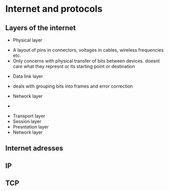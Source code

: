 # Internet and protocols 

## Layers of the internet

* Physical layer 

 -  A layout of pins in connectors, voltages in cables, wireless frequencies etc. 
 -  Only concerns with physical transfer of bits between devices. doesnt care what 
    they represnt or its starting point or destination
 
* Data link layer

-  deals with grouping bits into frames and error correction

* Network layer

- 
* Transport layer 
* Session layer 
* Presntation layer 
* Network layer 

## Internet adresses

## IP 

## TCP 
